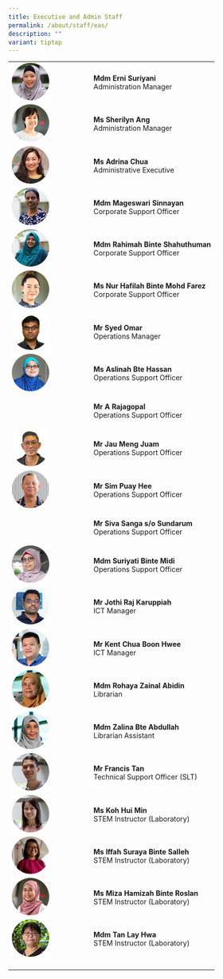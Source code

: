 ```yaml
---
title: Executive and Admin Staff
permalink: /about/staff/eas/
description: ""
variant: tiptap
---
```

<table style="minWidth: 50px">
<colgroup>
<col>
<col>
</colgroup>
<tbody>
<tr>
<td rowspan="1" colspan="1">
<div class="isomer-image-wrapper">
<img style="width:50%" height="auto" width="100%" src="/images/Staff/cmc-erni-suriyani_s%20(1).jpg">
</div>
</td>
<td rowspan="1" colspan="1">
<p><strong>Mdm Erni Suriyani<br></strong>Administration Manager</p>
</td>
</tr>
<tr>
<td rowspan="1" colspan="1">
<div class="isomer-image-wrapper">
<img style="width: 50%;" height="auto" width="100%" alt="" src="/images/Staff/EAS-SherilynAng_s.jpg">
</div>
</td>
<td rowspan="1" colspan="1">
<p><strong>Ms Sherilyn Ang<br></strong>Administration Manager</p>
</td>
</tr>
<tr>
<td rowspan="1" colspan="1">
<div class="isomer-image-wrapper">
<img style="width:50%" height="auto" width="100%" src="/images/Staff/EAS_AdrinaChua.jpg">
</div>
</td>
<td rowspan="1" colspan="1">
<p><strong>Ms Adrina Chua</strong> 
<br>Administrative Executive</p>
</td>
</tr>
<tr>
<td rowspan="1" colspan="1">
<div class="isomer-image-wrapper">
<img style="width:50%" height="auto" width="100%" src="/images/Staff/EAS-Mageswari_s.jpg">
</div>
</td>
<td rowspan="1" colspan="1">
<p><strong>Mdm Mageswari Sinnayan</strong> 
<br>Corporate Support Officer</p>
</td>
</tr>
<tr>
<td rowspan="1" colspan="1">
<div class="isomer-image-wrapper">
<img style="width:50%" height="auto" width="100%" src="/images/Staff/EAS-Rahimah_s.jpg">
</div>
</td>
<td rowspan="1" colspan="1">
<p><strong>Mdm Rahimah Binte Shahuthuman</strong> 
<br>Corporate Support Officer</p>
</td>
</tr>
<tr>
<td rowspan="1" colspan="1">
<div class="isomer-image-wrapper">
<img style="width:50%" height="auto" width="100%" src="/images/Staff/EAS-Hafilah_s.jpg">
</div>
</td>
<td rowspan="1" colspan="1">
<p><strong>Ms Nur Hafilah Binte Mohd Farez</strong> 
<br>Corporate Support Officer</p>
</td>
</tr>
<tr>
<td rowspan="1" colspan="1">
<div class="isomer-image-wrapper">
<img style="width:50%" height="auto" width="100%" src="/images/Staff/EAS_Syed.jpg">
</div>
</td>
<td rowspan="1" colspan="1">
<p><strong>Mr Syed Omar</strong> 
<br>Operations Manager</p>
<p></p>
</td>
</tr>
<tr>
<td rowspan="1" colspan="1">
<div class="isomer-image-wrapper">
<img style="width:50%" height="auto" width="100%" src="/images/Staff/aslinah_s.jpg">
</div>
</td>
<td rowspan="1" colspan="1">
<p><strong>Ms Aslinah Bte Hassan</strong> 
<br>Operations Support Officer</p>
</td>
</tr>
<tr>
<td rowspan="1" colspan="1">
<p></p>
</td>
<td rowspan="1" colspan="1">
<p><strong>Mr A Rajagopal</strong>
<br>Operations Support Officer</p>
</td>
</tr>
<tr>
<td rowspan="1" colspan="1">
<div class="isomer-image-wrapper">
<img style="width:50%" height="auto" width="100%" src="/images/Staff/eas-jaumengjuam.jpg">
</div>
</td>
<td rowspan="1" colspan="1">
<p><strong>Mr Jau Meng Juam</strong> 
<br>Operations Support Officer</p>
</td>
</tr>
<tr>
<td rowspan="1" colspan="1">
<div class="isomer-image-wrapper">
<img style="width:50%" height="auto" width="100%" src="/images/Staff/EAS-Sim-Puay-Hee_s.jpg">
</div>
</td>
<td rowspan="1" colspan="1">
<p><strong>Mr Sim Puay Hee</strong> 
<br>Operations Support Officer</p>
</td>
</tr>
<tr>
<td rowspan="1" colspan="1">
<p></p>
</td>
<td rowspan="1" colspan="1">
<p><strong>Mr Siva Sanga s/o Sundarum</strong>
<br>Operations Support Officer</p>
</td>
</tr>
<tr>
<td rowspan="1" colspan="1">
<div class="isomer-image-wrapper">
<img style="width:50%" height="auto" width="100%" src="/images/Staff/Suriyati_s.jpg">
</div>
</td>
<td rowspan="1" colspan="1">
<p><strong>Mdm Suriyati Binte Midi</strong> 
<br>Operations Support Officer</p>
</td>
</tr>
<tr>
<td rowspan="1" colspan="1">
<div class="isomer-image-wrapper">
<img style="width:50%" height="auto" width="100%" src="/images/Staff/Jothi_s.jpg">
</div>
</td>
<td rowspan="1" colspan="1">
<p><strong>Mr Jothi Raj Karuppiah</strong> 
<br>ICT Manager</p>
</td>
</tr>
<tr>
<td rowspan="1" colspan="1">
<div class="isomer-image-wrapper">
<img style="width: 50%;" height="auto" width="100%" alt="" src="/images/Staff/kent_s.jpg">
</div>
</td>
<td rowspan="1" colspan="1">
<p><strong>Mr Kent Chua Boon Hwee</strong> 
<br>ICT Manager</p>
</td>
</tr>
<tr>
<td rowspan="1" colspan="1">
<div class="isomer-image-wrapper">
<img style="width: 50%;" height="auto" width="100%" alt="" src="/images/Staff/rohaya_s.jpg">
</div>
</td>
<td rowspan="1" colspan="1">
<p><strong>Mdm Rohaya Zainal Abidin</strong> 
<br>Librarian</p>
</td>
</tr>
<tr>
<td rowspan="1" colspan="1">
<div class="isomer-image-wrapper">
<img style="width: 50%;" height="auto" width="100%" alt="" src="/images/Staff/zalina_s.jpg">
</div>
</td>
<td rowspan="1" colspan="1">
<p><strong>Mdm Zalina Bte Abdullah</strong> 
<br>Librarian Assistant</p>
</td>
</tr>
<tr>
<td rowspan="1" colspan="1">
<div class="isomer-image-wrapper">
<img style="width:50%" height="auto" width="100%" src="/images/Staff/EAS-Francis-Tan_s.jpg">
</div>
</td>
<td rowspan="1" colspan="1">
<p><strong>Mr Francis Tan</strong> 
<br>Technical Support Officer (SLT)</p>
</td>
</tr>
<tr>
<td rowspan="1" colspan="1">
<div class="isomer-image-wrapper">
<img style="width:50%" height="auto" width="100%" src="/images/Staff/EAS-Koh-Hui-Min_s.jpg">
</div>
</td>
<td rowspan="1" colspan="1">
<p><strong>Ms Koh Hui Min</strong> 
<br>STEM Instructor (Laboratory)</p>
</td>
</tr>
<tr>
<td rowspan="1" colspan="1">
<div class="isomer-image-wrapper">
<img style="width:50%" height="auto" width="100%" src="/images/Staff/EAS-Iffah_s.jpg">
</div>
</td>
<td rowspan="1" colspan="1">
<p><strong>Ms Iffah Suraya Binte Salleh</strong> 
<br>STEM Instructor (Laboratory)</p>
</td>
</tr>
<tr>
<td rowspan="1" colspan="1">
<div class="isomer-image-wrapper">
<img style="width:50%" height="auto" width="100%" src="/images/Staff/EAS-Miza_s.jpg">
</div>
</td>
<td rowspan="1" colspan="1">
<p><strong>Ms Miza Hamizah Binte Roslan</strong> 
<br>STEM Instructor (Laboratory)</p>
</td>
</tr>
<tr>
<td rowspan="1" colspan="1">
<div class="isomer-image-wrapper">
<img style="width:50%" height="auto" width="100%" src="/images/Staff/eas-layhwa_s.jpg">
</div>
</td>
<td rowspan="1" colspan="1">
<p><strong>Mdm Tan Lay Hwa</strong> 
<br>STEM Instructor (Laboratory)</p>
</td>
</tr>
<tr>
<td rowspan="1" colspan="1">
<p></p>
</td>
<td rowspan="1" colspan="1">
<p></p>
</td>
</tr>
</tbody>
</table>
<p></p>
<p></p>
<p></p>
<p></p>